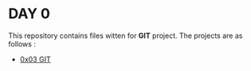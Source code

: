 # DAY 0
This repository contains files witten for **GIT** project. The projects are as follows :
- [0x03 GIT](/0x03-git)
